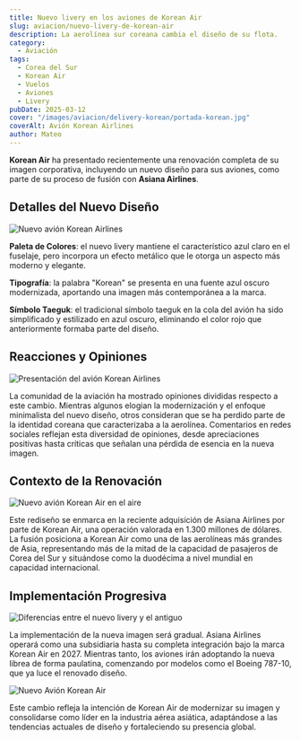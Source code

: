 ```yaml
---
title: Nuevo livery en los aviones de Korean Air
slug: aviacion/nuevo-livery-de-korean-air
description: La aerolínea sur coreana cambia el diseño de su flota.
category:
  - Aviación
tags:
  - Corea del Sur
  - Korean Air
  - Vuelos 
  - Aviones
  - Livery
pubDate: 2025-03-12
cover: "/images/aviacion/delivery-korean/portada-korean.jpg"
coverAlt: Avión Korean Airlines
author: Mateo 
---
```


**Korean Air** ha presentado recientemente una renovación completa de su imagen corporativa, incluyendo un nuevo diseño para sus aviones, como parte de su proceso de fusión con **Asiana Airlines**. 


## Detalles del Nuevo Diseño
<img src="/images/aviacion/delivery-korean/korean.jpeg" alt="Nuevo avión Korean Airlines">

**Paleta de Colores**: el nuevo livery mantiene el característico azul claro en el fuselaje, pero incorpora un efecto metálico que le otorga un aspecto más moderno y elegante. 


**Tipografía**: la palabra "Korean" se presenta en una fuente azul oscuro modernizada, aportando una imagen más contemporánea a la marca. 


**Símbolo Taeguk**: el tradicional símbolo taeguk en la cola del avión ha sido simplificado y estilizado en azul oscuro, eliminando el color rojo que anteriormente formaba parte del diseño. 


## Reacciones y Opiniones
<img src="/images/aviacion/delivery-korean/korean-avion3.jpg" alt="Presentación del avión Korean Airlines">

La comunidad de la aviación ha mostrado opiniones divididas respecto a este cambio. Mientras algunos elogian la modernización y el enfoque minimalista del nuevo diseño, otros consideran que se ha perdido parte de la identidad coreana que caracterizaba a la aerolínea. Comentarios en redes sociales reflejan esta diversidad de opiniones, desde apreciaciones positivas hasta críticas que señalan una pérdida de esencia en la nueva imagen. 


## Contexto de la Renovación
<img src="/images/aviacion/delivery-korean/korean3.jpeg" alt="Nuevo avión Korean Air en el aire">

Este rediseño se enmarca en la reciente adquisición de Asiana Airlines por parte de Korean Air, una operación valorada en 1.300 millones de dólares. La fusión posiciona a Korean Air como una de las aerolíneas más grandes de Asia, representando más de la mitad de la capacidad de pasajeros de Corea del Sur y situándose como la duodécima a nivel mundial en capacidad internacional. 


## Implementación Progresiva
<img src="/images/aviacion/delivery-korean/korean4.jpeg" alt="Diferencias entre el nuevo livery y el antiguo">

La implementación de la nueva imagen será gradual. Asiana Airlines operará como una subsidiaria hasta su completa integración bajo la marca Korean Air en 2027. Mientras tanto, los aviones irán adoptando la nueva librea de forma paulatina, comenzando por modelos como el Boeing 787-10, que ya luce el renovado diseño. 

<img src="/images/aviacion/delivery-korean/korean10.jpeg" alt="Nuevo Avión Korean Air">

Este cambio refleja la intención de Korean Air de modernizar su imagen y consolidarse como líder en la industria aérea asiática, adaptándose a las tendencias actuales de diseño y fortaleciendo su presencia global.